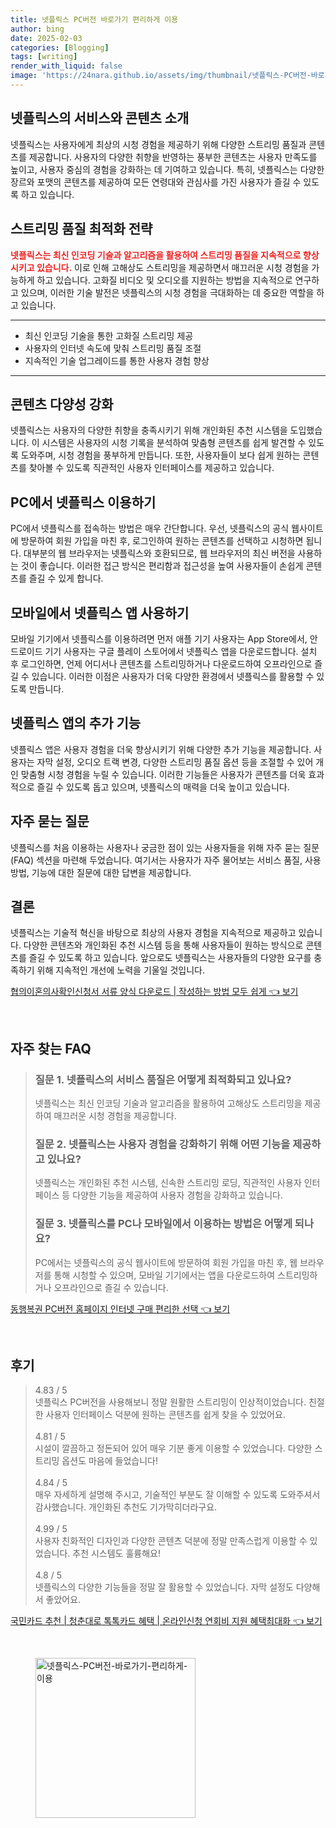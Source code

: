 ```yaml
---
title: 넷플릭스 PC버전 바로가기 편리하게 이용
author: bing
date: 2025-02-03
categories: [Blogging]
tags: [writing]
render_with_liquid: false
image: 'https://24nara.github.io/assets/img/thumbnail/넷플릭스-PC버전-바로가기-편리하게-이용.webp'
---
```



<h2 id='넷플릭스의 서비스와 콘텐츠 소개'>넷플릭스의 서비스와 콘텐츠 소개</h2>

<p>넷플릭스는 사용자에게 최상의 시청 경험을 제공하기 위해 다양한 스트리밍 품질과 콘텐츠를 제공합니다. 사용자의 다양한 취향을 반영하는 풍부한 콘텐츠는 사용자 만족도를 높이고, 사용자 중심의 경험을 강화하는 데 기여하고 있습니다. 특히, 넷플릭스는 다양한 장르와 포맷의 콘텐츠를 제공하여 모든 연령대와 관심사를 가진 사용자가 즐길 수 있도록 하고 있습니다.</p>

<h2 id='스트리밍 품질 최적화 전략'>스트리밍 품질 최적화 전략</h2>

<p><b><span style="color: #ee2323;">넷플릭스는 최신 인코딩 기술과 알고리즘을 활용하여 스트리밍 품질을 지속적으로 향상시키고 있습니다.</span></b> 이로 인해 고해상도 스트리밍을 제공하면서 매끄러운 시청 경험을 가능하게 하고 있습니다. 고화질 비디오 및 오디오를 지원하는 방법을 지속적으로 연구하고 있으며, 이러한 기술 발전은 넷플릭스의 시청 경험을 극대화하는 데 중요한 역할을 하고 있습니다.</p>

<hr />

<ul>
    <li>최신 인코딩 기술을 통한 고화질 스트리밍 제공</li>
    <li>사용자의 인터넷 속도에 맞춰 스트리밍 품질 조절</li>
    <li>지속적인 기술 업그레이드를 통한 사용자 경험 향상</li>
</ul>

<hr />

<h2 id='콘텐츠 다양성 강화'>콘텐츠 다양성 강화</h2>

<p>넷플릭스는 사용자의 다양한 취향을 충족시키기 위해 개인화된 추천 시스템을 도입했습니다. 이 시스템은 사용자의 시청 기록을 분석하여 맞춤형 콘텐츠를 쉽게 발견할 수 있도록 도와주며, 시청 경험을 풍부하게 만듭니다. 또한, 사용자들이 보다 쉽게 원하는 콘텐츠를 찾아볼 수 있도록 직관적인 사용자 인터페이스를 제공하고 있습니다.</p>

<h2 id='PC에서 넷플릭스 이용하기'>PC에서 넷플릭스 이용하기</h2>

<p>PC에서 넷플릭스를 접속하는 방법은 매우 간단합니다. 우선, 넷플릭스의 공식 웹사이트에 방문하여 회원 가입을 마친 후, 로그인하여 원하는 콘텐츠를 선택하고 시청하면 됩니다. 대부분의 웹 브라우저는 넷플릭스와 호환되므로, 웹 브라우저의 최신 버전을 사용하는 것이 좋습니다. 이러한 접근 방식은 편리함과 접근성을 높여 사용자들이 손쉽게 콘텐츠를 즐길 수 있게 합니다.</p>

<h2 id='모바일에서 넷플릭스 앱 사용하기'>모바일에서 넷플릭스 앱 사용하기</h2>

<p>모바일 기기에서 넷플릭스를 이용하려면 먼저 애플 기기 사용자는 App Store에서, 안드로이드 기기 사용자는 구글 플레이 스토어에서 넷플릭스 앱을 다운로드합니다. 설치 후 로그인하면, 언제 어디서나 콘텐츠를 스트리밍하거나 다운로드하여 오프라인으로 즐길 수 있습니다. 이러한 이점은 사용자가 더욱 다양한 환경에서 넷플릭스를 활용할 수 있도록 만듭니다.</p>

<h2 id='넷플릭스 앱의 추가 기능'>넷플릭스 앱의 추가 기능</h2>

<p>넷플릭스 앱은 사용자 경험을 더욱 향상시키기 위해 다양한 추가 기능을 제공합니다. 사용자는 자막 설정, 오디오 트랙 변경, 다양한 스트리밍 품질 옵션 등을 조절할 수 있어 개인 맞춤형 시청 경험을 누릴 수 있습니다. 이러한 기능들은 사용자가 콘텐츠를 더욱 효과적으로 즐길 수 있도록 돕고 있으며, 넷플릭스의 매력을 더욱 높이고 있습니다.</p>

<h2 id='자주 묻는 질문'>자주 묻는 질문</h2>

<p>넷플릭스를 처음 이용하는 사용자나 궁금한 점이 있는 사용자들을 위해 자주 묻는 질문(FAQ) 섹션을 마련해 두었습니다. 여기서는 사용자가 자주 물어보는 서비스 품질, 사용 방법, 기능에 대한 질문에 대한 답변을 제공합니다.</p>

<h2 id='결론'>결론</h2>

<p>넷플릭스는 기술적 혁신을 바탕으로 최상의 사용자 경험을 지속적으로 제공하고 있습니다. 다양한 콘텐츠와 개인화된 추천 시스템 등을 통해 사용자들이 원하는 방식으로 콘텐츠를 즐길 수 있도록 하고 있습니다. 앞으로도 넷플릭스는 사용자들의 다양한 요구를 충족하기 위해 지속적인 개선에 노력을 기울일 것입니다.</p>


<p><a class="click-button" title="협의이혼의사확인신청서 서류 양식 다운로드 | 작성하는 방법 모두 쉽게" href="https://24nara.github.io/posts/%ED%98%91%EC%9D%98%EC%9D%B4%ED%98%BC%EC%9D%98%EC%82%AC%ED%99%95%EC%9D%B8%EC%8B%A0%EC%B2%AD%EC%84%9C-%EC%84%9C%EB%A5%98-%EC%96%91%EC%8B%9D-%EB%8B%A4%EC%9A%B4%EB%A1%9C%EB%93%9C-%EC%9E%91%EC%84%B1%ED%95%98%EB%8A%94-%EB%B0%A9%EB%B2%95-%EB%AA%A8%EB%91%90-%EC%89%BD%EA%B2%8C/" rel="dofollow">협의이혼의사확인신청서 서류 양식 다운로드 | 작성하는 방법 모두 쉽게 👈 보기</a></p><br>
<h2 id='자주_찾는_FAQ'>자주 찾는 FAQ</h2>
<div itemscope="" itemtype="https://schema.org/FAQPage"> 
<blockquote> 
<div itemscope="" itemprop="mainEntity" itemtype="https://schema.org/Question"> 
<h3 itemprop="name">질문 1. 넷플릭스의 서비스 품질은 어떻게 최적화되고 있나요?</h3> 
<div itemscope="" itemprop="acceptedAnswer" itemtype="https://schema.org/Answer"> 
<span itemprop="text"> 
<p>넷플릭스는 최신 인코딩 기술과 알고리즘을 활용하여 고해상도 스트리밍을 제공하여 매끄러운 시청 경험을 제공합니다.</p> 
</span> 
</div> 
</div> 

<div itemscope="" itemprop="mainEntity" itemtype="https://schema.org/Question"> 
<h3 itemprop="name">질문 2. 넷플릭스는 사용자 경험을 강화하기 위해 어떤 기능을 제공하고 있나요?</h3> 
<div itemscope="" itemprop="acceptedAnswer" itemtype="https://schema.org/Answer"> 
<span itemprop="text"> 
<p>넷플릭스는 개인화된 추천 시스템, 신속한 스트리밍 로딩, 직관적인 사용자 인터페이스 등 다양한 기능을 제공하여 사용자 경험을 강화하고 있습니다.</p> 
</span> 
</div> 
</div> 

<div itemscope="" itemprop="mainEntity" itemtype="https://schema.org/Question"> 
<h3 itemprop="name">질문 3. 넷플릭스를 PC나 모바일에서 이용하는 방법은 어떻게 되나요?</h3> 
<div itemscope="" itemprop="acceptedAnswer" itemtype="https://schema.org/Answer"> 
<span itemprop="text"> 
<p>PC에서는 넷플릭스의 공식 웹사이트에 방문하여 회원 가입을 마친 후, 웹 브라우저를 통해 시청할 수 있으며, 모바일 기기에서는 앱을 다운로드하여 스트리밍하거나 오프라인으로 즐길 수 있습니다.</p> 
</span> 
</div> 
</div> 
</blockquote> 
</div>
<p><a class="click-button" title="동행복권 PC버전 홈페이지 인터넷 구매 편리한 선택" href="https://24nara.github.io/posts/%EB%8F%99%ED%96%89%EB%B3%B5%EA%B6%8C-PC%EB%B2%84%EC%A0%84-%ED%99%88%ED%8E%98%EC%9D%B4%EC%A7%80-%EC%9D%B8%ED%84%B0%EB%84%B7-%EA%B5%AC%EB%A7%A4-%ED%8E%B8%EB%A6%AC%ED%95%9C-%EC%84%A0%ED%83%9D/" rel="dofollow">동행복권 PC버전 홈페이지 인터넷 구매 편리한 선택 👈 보기</a></p><br>
<h2 id='후기'>후기</h2>
<div itemscope itemtype="https://schema.org/Product">
  <blockquote>
  <div itemprop="review" itemscope itemtype="https://schema.org/Review">
      <div itemprop="reviewRating" itemscope itemtype="https://schema.org/Rating"> <span itemprop="ratingValue">4.83</span> / <span itemprop="bestRating">5</span> </div>
      <span itemprop="reviewBody">넷플릭스 PC버전을 사용해보니 정말 원활한 스트리밍이 인상적이었습니다. 친절한 사용자 인터페이스 덕분에 원하는 콘텐츠를 쉽게 찾을 수 있었어요.</span>
  </div>
  <br>
  <div itemprop="review" itemscope itemtype="https://schema.org/Review">
      <div itemprop="reviewRating" itemscope itemtype="https://schema.org/Rating"> <span itemprop="ratingValue">4.81</span> / <span itemprop="bestRating">5</span> </div>
      <span itemprop="reviewBody">시설이 깔끔하고 정돈되어 있어 매우 기분 좋게 이용할 수 있었습니다. 다양한 스트리밍 옵션도 마음에 들었습니다!</span>
  </div>
  <br>
  <div itemprop="review" itemscope itemtype="https://schema.org/Review">
      <div itemprop="reviewRating" itemscope itemtype="https://schema.org/Rating"> <span itemprop="ratingValue">4.84</span> / <span itemprop="bestRating">5</span> </div>
      <span itemprop="reviewBody">매우 자세하게 설명해 주시고, 기술적인 부분도 잘 이해할 수 있도록 도와주셔서 감사했습니다. 개인화된 추천도 기가막히더라구요.</span>
  </div>
  <br>
  <div itemprop="review" itemscope itemtype="https://schema.org/Review">
      <div itemprop="reviewRating" itemscope itemtype="https://schema.org/Rating"> <span itemprop="ratingValue">4.99</span> / <span itemprop="bestRating">5</span> </div>
      <span itemprop="reviewBody">사용자 친화적인 디자인과 다양한 콘텐츠 덕분에 정말 만족스럽게 이용할 수 있었습니다. 추천 시스템도 훌륭해요!</span>
  </div>
  <br>
  <div itemprop="review" itemscope itemtype="https://schema.org/Review">
      <div itemprop="reviewRating" itemscope itemtype="https://schema.org/Rating"> <span itemprop="ratingValue">4.8</span> / <span itemprop="bestRating">5</span> </div>
      <span itemprop="reviewBody">넷플릭스의 다양한 기능들을 정말 잘 활용할 수 있었습니다. 자막 설정도 다양해서 좋았어요.</span>
  </div>
  </blockquote>
</div>
<p><a class="click-button" title="국민카드 추천 | 청춘대로 톡톡카드 혜택 | 온라인신청 연회비 지원 혜택최대화" href="https://24nara.github.io/posts/%EA%B5%AD%EB%AF%BC%EC%B9%B4%EB%93%9C-%EC%B6%94%EC%B2%9C-%EC%B2%AD%EC%B6%98%EB%8C%80%EB%A1%9C-%ED%86%A1%ED%86%A1%EC%B9%B4%EB%93%9C-%ED%98%9C%ED%83%9D-%EC%98%A8%EB%9D%BC%EC%9D%B8%EC%8B%A0%EC%B2%AD-%EC%97%B0%ED%9A%8C%EB%B9%84-%EC%A7%80%EC%9B%90-%ED%98%9C%ED%83%9D%EC%B5%9C%EB%8C%80%ED%99%94/" rel="dofollow">국민카드 추천 | 청춘대로 톡톡카드 혜택 | 온라인신청 연회비 지원 혜택최대화 👈 보기</a></p><br>
<figure class="image"><img src="https://24nara.github.io/assets/img/thumbnail/넷플릭스-PC버전-바로가기-편리하게-이용.webp" alt="넷플릭스-PC버전-바로가기-편리하게-이용" width="256" height="256"></figure>